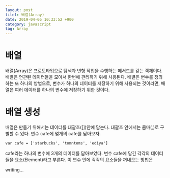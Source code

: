 ```yaml
---
layout: post
titel: 배열(Array)
date: 2019-04-05 10:33:52 +900
category: javascript
tag: Array
---
```

# 배열
배열(Array)은 프로토타입으로 탐색과 변형 작업을 수행하는 메서드를 갖는 객체이다. 배열은 연관된 데이터들을 모아서 한번에 관리하기 위해 사용된다. 배열은 변수를 정의하는 또 하나의 방법으로, 변수가 하나의 데이터를 저장하기 위해 사용되는 것이라면, 배열은 여러 데이터를 하나의 변수에 저장하기 위한 것이다.

# 배열 생성
배열은 만들기 위해서는 데이터를 대괄호([])안에 담는다. 대괄호 안에서는 콤마(,)로 구별할 수 있다.
변수 cafe에 몇개의 cafe를 담아보자.

```
var cafe = ['starbucks', 'tomntoms', 'ediya']
```
cafe라는 하나의 변수에 3개의 데이터를 담아보았다. 변수 cafe에 담긴 각각의 데이터들을 요소(Element)라고 부른다. 
이 변수 안에 각각의 요소들을 꺼내오는 방법은

writing...